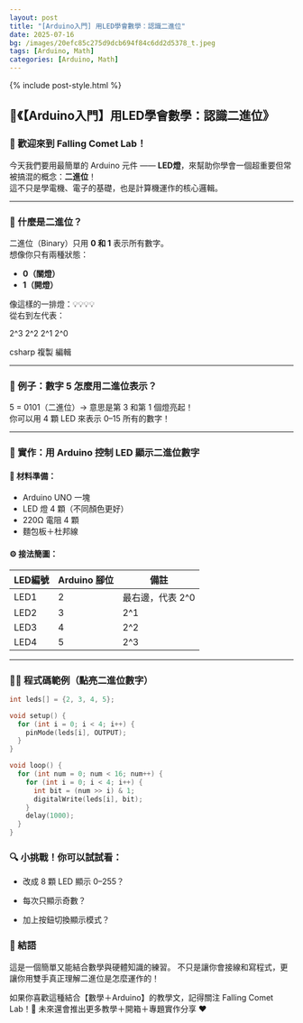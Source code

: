 ```yaml
---
layout: post
title: "[Arduino入門] 用LED學會數學：認識二進位"
date: 2025-07-16
bg: /images/20efc85c275d9dcb694f84c6dd2d5378_t.jpeg
tags: [Arduino, Math]
categories: [Arduino, Math]
---
```

{% include post-style.html %}
## 📘《【Arduino入門】用LED學會數學：認識二進位》

### 👋 歡迎來到 Falling Comet Lab！

今天我們要用最簡單的 Arduino 元件 —— **LED燈**，來幫助你學會一個超重要但常被搞混的概念：**二進位**！  
這不只是學電機、電子的基礎，也是計算機運作的核心邏輯。

------

### 🧠 什麼是二進位？

二進位（Binary）只用 **0 和 1** 表示所有數字。  
想像你只有兩種狀態：

- **0（關燈）**  
- **1（開燈）**

像這樣的一排燈：💡💡💡💡  
從右到左代表：

2^3 2^2 2^1 2^0

csharp
複製
編輯

------

### 🔢 例子：數字 5 怎麼用二進位表示？

5 = 0101（二進位）→ 意思是第 3 和第 1 個燈亮起！  
你可以用 4 顆 LED 來表示 0–15 所有的數字！

------

### 🔧 實作：用 Arduino 控制 LED 顯示二進位數字

#### 💼 材料準備：

- Arduino UNO 一塊  
- LED 燈 4 顆（不同顏色更好）  
- 220Ω 電阻 4 顆  
- 麵包板＋杜邦線  

#### ⚙️ 接法簡圖：

| LED編號 | Arduino 腳位 | 備註             |
| ------- | ------------ | ---------------- |
| LED1    | 2            | 最右邊，代表 2^0 |
| LED2    | 3            | 2^1              |
| LED3    | 4            | 2^2              |
| LED4    | 5            | 2^3              |

------

### 🧑‍💻 程式碼範例（點亮二進位數字）

```cpp
int leds[] = {2, 3, 4, 5};

void setup() {
  for (int i = 0; i < 4; i++) {
    pinMode(leds[i], OUTPUT);
  }
}

void loop() {
  for (int num = 0; num < 16; num++) {
    for (int i = 0; i < 4; i++) {
      int bit = (num >> i) & 1;
      digitalWrite(leds[i], bit);
    }
    delay(1000);
  }
}
```

### 🔍 小挑戰！你可以試試看：
- 改成 8 顆 LED 顯示 0–255？

- 每次只顯示奇數？

- 加上按鈕切換顯示模式？

### 🌟 結語
這是一個簡單又能結合數學與硬體知識的練習。
不只是讓你會接線和寫程式，更讓你用雙手真正理解二進位是怎麼運作的！

如果你喜歡這種結合【數學＋Arduino】的教學文，記得關注 Falling Comet Lab！🚀
未來還會推出更多教學＋開箱＋專題實作分享 ❤️
